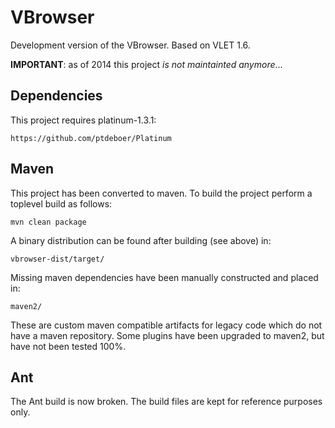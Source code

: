 VBrowser
========

Development version of the VBrowser. 
Based on VLET 1.6.

__IMPORTANT__: as of 2014 this project _is not maintainted anymore_...

Dependencies
---

This project requires platinum-1.3.1:

    https://github.com/ptdeboer/Platinum

Maven
---

This project has been converted to maven. To build the project perform a toplevel build as follows:

    mvn clean package

A binary distribution can be found after building (see above) in:
    
    vbrowser-dist/target/

Missing maven dependencies have been manually constructed and placed in:
    
    maven2/
    
These are custom maven compatible artifacts for legacy code which do not have a maven repository.
Some plugins have been upgraded to maven2, but have not been tested 100%.


Ant
---
The Ant build is now broken. 
The build files are kept for reference purposes only.


